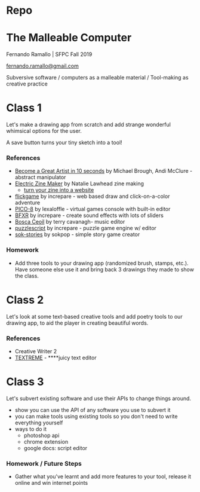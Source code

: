 # Repo

# The Malleable Computer

Fernando Ramallo | SFPC Fall 2019

fernando.ramallo@gmail.com

Subversive software / computers as a malleable material / Tool-making as creative practice

# Class 1

Let's make a drawing app from scratch and add strange wonderful whimsical options for the user.

A save button turns your tiny sketch into a tool!

### References

- [Become a Great Artist in 10 seconds](http://www.ludumdare.com/compo/ludum-dare-27/?action=preview&uid=4987)  by Michael Brough, Andi McClure - abstract manipulator
- [Electric Zine Maker](https://alienmelon.itch.io/electric-zine-maker) by Natalie Lawhead
zine making
    - [turn your zine into a website](https://jeremyoduber.itch.io/js-zine)
- [flickgame](https://www.flickgame.org/) by increpare - web based draw and click-on-a-color adventure
- [PICO-8](https://www.lexaloffle.com/pico-8.php) by lexaloffle - virtual games console with built-in editor
- [BFXR](https://www.bfxr.net/) by increpare - create sound effects with lots of sliders
- [Bosca Ceoil](https://terrycavanagh.itch.io/bosca-ceoil) by terry cavanagh- music editor
- [puzzlescript](https://www.puzzlescript.net/) by increpare - puzzle game engine w/ editor
- [sok-stories](https://www.puzzlescript.net/) by sokpop - simple story game creator

### Homework

- Add three tools to your drawing app (randomized brush, stamps, etc.). Have someone else use it and bring back 3 drawings they made to show the class.

# Class 2

Let's look at some text-based creative tools and add poetry tools to our drawing app, to aid the player in creating beautiful words.

### References

- Creative Writer 2
- [TEXTREME](https://le-von.itch.io/textreme) -  ****juicy text editor

# Class 3

Let's subvert existing software and use their APIs to change things around.

- show you can use the API of any software you use to subvert it
- you can make tools using existing tools so you don't need to write everything yourself
- ways to do it
    - photoshop api
    - chrome extension
    - google docs: script editor

### Homework / Future Steps

- Gather what you've learnt and add more features to your tool, release it online and win internet points
